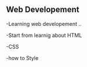 ## Web Developement 
-Learning web developement ..

-Start from learnig about HTML

-CSS

-how to Style 
